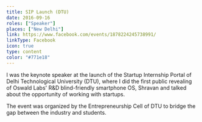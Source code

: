```yaml
---
title: SIP Launch (DTU)
date: 2016-09-16
roles: ["Speaker"]
places: ["New Delhi"]
link: https://www.facebook.com/events/1878224245738991/
linkType: Facebook
icon: true
type: content
color: "#771e18"
---
```


I was the keynote speaker at the launch of the Startup Internship Portal of Delhi Technological University (DTU), where I did the first public revealing of Oswald Labs' R&D blind-friendly smartphone OS, Shravan and talked about the opportunity of working with startups.

<!--more-->

The event was organized by the Entrepreneurship Cell of DTU to bridge the gap between the industry and students.